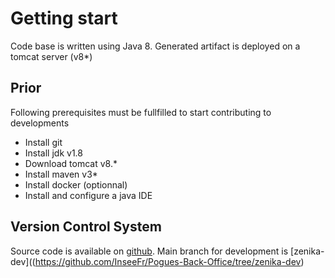 # Getting start

Code base is written using Java 8. Generated artifact is deployed on a tomcat server (v8*) 

## Prior

Following prerequisites must be fullfilled to start contributing to developments

 - Install git
 - Install jdk v1.8
 - Download tomcat v8.*
 - Install maven v3*
 - Install docker (optionnal)
 - Install and configure a java IDE
 
    
## Version Control System
 
Source code is available on [github](https://github.com/InseeFr/Pogues-Back-Off).
Main branch for development is [zenika-dev]((https://github.com/InseeFr/Pogues-Back-Office/tree/zenika-dev)
 
 
 